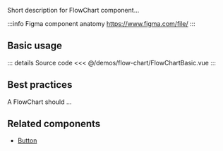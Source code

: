Short description for FlowChart component...

:::info Figma component anatomy
https://www.figma.com/file/
:::

## Basic usage

<FlowChartBasic />

::: details Source code
<<< @/demos/flow-chart/FlowChartBasic.vue
:::

## Best practices

A FlowChart should ...

## Related components

- [Button](/components/button/button.doc)
